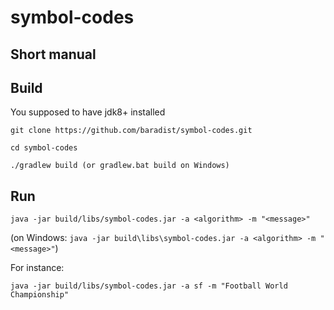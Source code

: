 # symbol-codes
## Short manual

## Build

You supposed to have jdk8+ installed

`git clone https://github.com/baradist/symbol-codes.git`

`cd symbol-codes`

`./gradlew build (or gradlew.bat build on Windows)`

## Run
`java -jar build/libs/symbol-codes.jar -a <algorithm> -m "<message>"`

(on Windows: `java -jar build\libs\symbol-codes.jar -a <algorithm> -m "<message>"`)

For instance: 

`java -jar build/libs/symbol-codes.jar -a sf -m "Football World Championship"`
